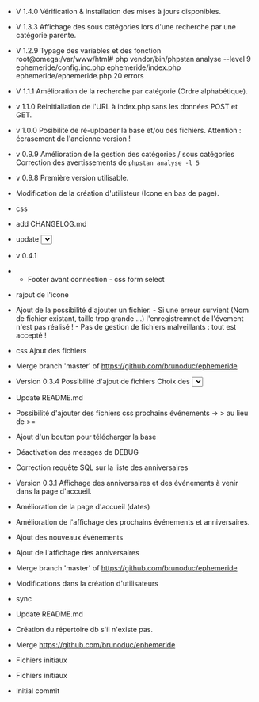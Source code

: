 - V 1.4.0
Vérification & installation des mises à jours disponibles.

- V 1.3.3
Affichage des sous catégories lors d'une recherche par une catégorie parente.

- V 1.2.9
Typage des variables et des fonction
root@omega:/var/www/html# php vendor/bin/phpstan analyse --level 9 ephemeride/config.inc.php ephemeride/index.php ephemeride/ephemeride.php 
20 errors

- V 1.1.1
Amélioration de la recherche par catégorie (Ordre alphabétique).

- v 1.1.0
Réinitialiation de l'URL à index.php sans les données POST et GET.

- v 1.0.0
Posibilité de ré-uploader la base et/ou des fichiers. Attention : écrasement de l'ancienne version !

- v 0.9.9
Amélioration de la gestion des catégories / sous catégories
Correction des avertissements de `phpstan analyse -l 5`

- v 0.9.8
Première version utilisable.


- Modification de la création d'utilisteur (Icone en bas de page).
- css
- add CHANGELOG.md
- update <select> for sub cat css
- v 0.4.1
- - Footer avant connection - css form select
- rajout de l'icone
- Ajout de la possibilité d'ajouter un fichier. - Si une erreur survient (Nom de fichier existant, taille trop grande ...) l'enregistremnet de l'évement n'est pas réalisé ! - Pas de gestion de fichiers malveillants : tout est accepté !
- css Ajout des fichiers
- Merge branch 'master' of https://github.com/brunoduc/ephemeride
- Version 0.3.4 Possibilité d'ajout de fichiers Choix des <select>  restreint
- Update README.md
- Possibilité d'ajouter des fichiers css prochains événements ->   > au lieu de >=
- Ajout d'un bouton pour télécharger la base
- Déactivation des messges de DEBUG
- Correction requête SQL sur la liste des anniversaires
- Version 0.3.1 Affichage des anniversaires et des événements à venir dans la page d'accueil.
- Amélioration de la page d'accueil (dates)
- Amélioration de l'affichage des prochains événements et anniversaires.
- Ajout des nouveaux événements
- Ajout de l'affichage des anniversaires
- Merge branch 'master' of https://github.com/brunoduc/ephemeride
- Modifications dans la création d'utilisateurs
- sync
- Update README.md
- Création du répertoire db s'il n'existe pas.
- Merge https://github.com/brunoduc/ephemeride
- Fichiers initiaux
- Fichiers initiaux
- Initial commit
